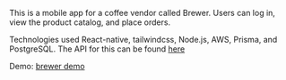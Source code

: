 This is a mobile app for a coffee vendor called Brewer. Users can log in, view the product catalog, and place orders.

Technologies used React-native, tailwindcss, Node.js, AWS, Prisma, and PostgreSQL.
The API for this can be found [here](https://github.com/victory-a/brewer-api)

Demo: [brewer demo](https://drive.google.com/file/d/1-DGrYjYO76hJZkrsEt6E4h_gnpNcgFUy/view?usp=sharing)


